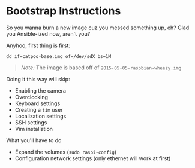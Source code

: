 # Bootstrap Instructions

So you wanna burn a new image cuz you messed something up, eh? Glad you
Ansible-ized now, aren't you? 

Anyhoo, first thing is first: 

	dd if=catpoo-base.img of=/dev/sdX bs=1M
	
> *Note:* The image is based off of `2015-05-05-raspbian-wheezy.img`

Doing it this way will skip:

* Enabling the camera
* Overclocking
* Keyboard settings
* Creating a `tim` user
* Localization settings
* SSH settings
* Vim installation

What you'll have to do 

* Expand the volumes (`sudo raspi-config`)
* Configuration network settings (only ethernet will work at first)









